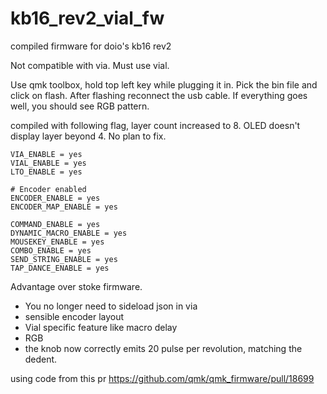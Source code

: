 # kb16_rev2_vial_fw
compiled firmware for doio's kb16 rev2 

Not compatible with via. Must use vial.

Use qmk toolbox, hold top left key while plugging it in. 
Pick the bin file and click on flash. After flashing reconnect the usb cable. 
If everything goes well, you should see RGB pattern. 

compiled with following flag, layer count increased to 8. OLED doesn't display layer beyond 4. No plan to fix. 

```
VIA_ENABLE = yes
VIAL_ENABLE = yes
LTO_ENABLE = yes

# Encoder enabled
ENCODER_ENABLE = yes
ENCODER_MAP_ENABLE = yes

COMMAND_ENABLE = yes
DYNAMIC_MACRO_ENABLE = yes 
MOUSEKEY_ENABLE = yes
COMBO_ENABLE = yes
SEND_STRING_ENABLE = yes
TAP_DANCE_ENABLE = yes
```

Advantage over stoke firmware.
- You no longer need to sideload json in via
- sensible encoder layout
- Vial specific feature like macro delay
- RGB
- the knob now correctly emits 20 pulse per revolution, matching the dedent. 

using code from this pr https://github.com/qmk/qmk_firmware/pull/18699
